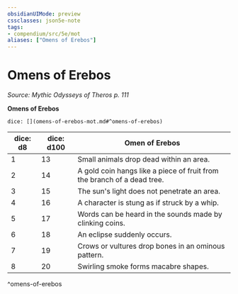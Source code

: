 ```yaml
---
obsidianUIMode: preview
cssclasses: json5e-note
tags:
- compendium/src/5e/mot
aliases: ["Omens of Erebos"]
---
```

# Omens of Erebos
*Source: Mythic Odysseys of Theros p. 111* 

**Omens of Erebos**

`dice: [](omens-of-erebos-mot.md#^omens-of-erebos)`

| dice: d8 | dice: d100 | Omen of Erebos |
|----------|------------|----------------|
| 1 | 13 | Small animals drop dead within an area. |
| 2 | 14 | A gold coin hangs like a piece of fruit from the branch of a dead tree. |
| 3 | 15 | The sun's light does not penetrate an area. |
| 4 | 16 | A character is stung as if struck by a whip. |
| 5 | 17 | Words can be heard in the sounds made by clinking coins. |
| 6 | 18 | An eclipse suddenly occurs. |
| 7 | 19 | Crows or vultures drop bones in an ominous pattern. |
| 8 | 20 | Swirling smoke forms macabre shapes. |
^omens-of-erebos